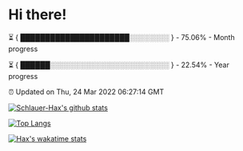 # Hi there!

⏳ { ██████████████████████░░░░░░░░ } - 75.06% - Month progress

⏳ { ██████░░░░░░░░░░░░░░░░░░░░░░░░ } - 22.54% - Year progress

⏰ Updated on Thu, 24 Mar 2022 06:27:14 GMT


[![Schlauer-Hax's github stats](https://github-readme-stats.vercel.app/api?username=Schlauer-Hax&show_icons=true&theme=dark&count_private=true)](https://github.com/Schlauer-Hax)


[![Top Langs](https://github-readme-stats.vercel.app/api/top-langs/?username=Schlauer-Hax&layout=compact&theme=dark)](https://github.com/Schlauer-Hax?tab=repositories)


[![Hax's wakatime stats](https://github-readme-stats.vercel.app/api/wakatime?username=Hax&theme=dark)](https://wakatime.com/@Hax)

